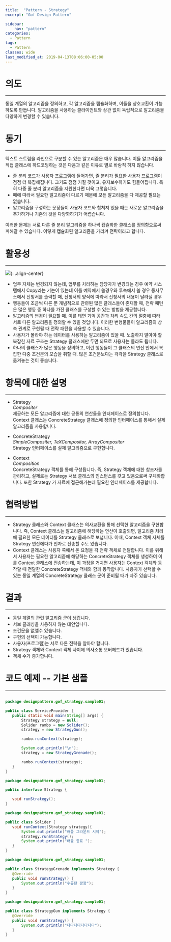 ```yaml
---
title:  "Pattern - Strategy"
excerpt: "Gof Design Pattern"

sidebar:
    nav: "pattern"
categories:
  - Pattern
tags:
  - Pattern 
classes: wide
last_modified_at: 2019-04-13T08:06:00-05:00
---
```


> 

# 의도 

***

동일 계열의 알고리즘을 정의하고, 각 알고리즘을 캡슐화하며, 이들을 상호교환이 가능하도록 만듭니다.
알고리즘을 사용하는 클라이언트와 상관 없이 독립적으로 알고리즘을 다양하게 변경할 수 있습니다.

# 동기 

***

텍스트 스트림을 라인으로 구분할 수 있는 알고리즘은 매우 많습니다. 이들 알고리즘을 직접 클래스에 하드코딩하는 것은 다음과 같은 이유로 별로 바람직 하지 않습니다.

- 줄 분리 코드가 사용자 프로그램에 들어가면, 줄 분리가 필요한 사용자 프로그램이 점점 더 복잡해집니다. 크기도 점점 커질 것이고, 유지보수하기도 힘들어집니다.
특히 다중 줄 분리 알고리즘을 지원한다면 더욱 그렇습니다.
- 때에 따라서 필요한 알고리즘이 다르기 때문에 모든 알고리즘을 다 제공할 필요는 없습니다.
- 알고리즘을 구성하는 문장들이 사용자 코드와 합쳐져 있을 때는 새로운 알고리즘을 추가하거나 기존의 것을 다양화하기가 어렵습니다.

이러한 문제는 서로 다른 줄 분리 알고리즘을 하나씩 캡슐화한 클래스를 정의함으로써 피해갈 수 있습니다.
이렇게 캡슐화된 알고리즘을 가리켜 전략이라고 합니다.

# 활용성 

***

![](https://keepinmindsh.github.io/lines/assets/img/strategy.png){: .align-center}

- 업무 자체는 변경되지 않는데, 업무를 처리하는 담당자가 변경되는 경우
예약 시스템에서 Copy라는 기는이 있는데 이를 예약에서 쓸경우와 투숙에서 쓸 경우
동사무소에서 신청서를 출력할 때, 신청서의 양식에 따라서 신청서의 내용이 달라질 경우
- 행동들이 조금씩 다른 뿐 개념적으로 관련된 많은 클래스들이 존재할 때, 전략 패턴은 많은 행동 중 하나를 가진 클래스를 구성할 수 있는 방법을 제공합니다.
- 알고리즘의 변경이 필요할 때. 이를 테면 기억 공간과 처리 속도 간의 절충에 따라 서로 다른 알고리즘을 정의할 수 있을 것입니다.
이러한 변형물들이 알고리즘의 상속 관계로 구현될 때 전략 패턴을 사용할 수 있습니다.
- 사용자가 몰라야 하는 데이터를 사용하는 알고리즘이 있을 때. 노출하지 말아야 할 복잡한 자료 구조는 Strategy 클래스에만 두면 되므로 사용자는 몰라도 됩니다.
- 하나의 클래스가 많은 행동을 정의하고, 이런 행동들이 그 클래스의 연산 안에서 복잡한 다중 조건문의 모습을 취할 때. 많은 조건문보다는 각각을 Strategy 클래스로 옮겨놓는 것이 좋습니다.

# 항목에 대한 설명  

***

- Strategy  
*Compositer*  
제공하는 모든 알고리즘에 대한 공통의 연산들을 인터페이스로 정의합니다.
Context 클래스는 ConcreteStrategy 클래스에 정의한 인터페이스를 통해서 실제 알고리즘을 사용합니다.

- ConcreteStrategy  
*SimpleCompositer, TeXCompositor, ArrayCompositor*  
Strategy 인터페이스를 실제 알고리즘으로 구현합니다.

- Context  
*Composition*  
ConcreteStrategy 객체를 통해 구성됩니다. 즉, Strategy 객체에 대한 참조자를 관리하고, 실제로는 Strategy 서브 클래스의 인스턴스를 갖고 있음으로써
구체화합니다. 또한 Strategy 가 자료에 접근해가는데 필요한 인터페이스를 제공합니다.

# 협력방법

***

- Strategy 클래스와 Context 클래스는 의사교환을 통해 선택한 알고리즘을 구현합니다. 즉, Context 클래스는 알고리즘에 해당하는 연산이 호출되면,
알고리즘 처리에 필요한 모든 데이터를 Strategy 클래스로 보냅니다. 이때, Context 객체 자체를 Strategy 연산에다가 인자로 전송할 수도 있습니다.
- Context 클래스는 사용자 쪽에서 온 요청을 각 전략 객체로 전달합니다. 이를 위해서 사용자는 필요한 알고리즘에 해당하는 ConcreteStrategy 객체를 생성하여
이를 Context 클래스에 전송하는데, 이 과정을 거치면 사용자는 Context 객체와 동작할 때 전달한 ConcreteStrategy 객체와 함께 동작합니다.
사용자가 선택할 수 있는 동일 계열의 ConcreteStrategy 클래스 군이 준비될 때가 자주 있습니다.

# 결과 

***

- 동일 계열의 관련 알고리즘 군이 생깁니다.
- 서브 클래싱을 사용하지 않는 대안입니다.
- 조건문을 없앨수 있습니다.
- 구현의 선택이 가능합니다.
- 사용자(프로그램)는 서로 다른 전략을 알아야 합니다.
- Strategy 객체와 Context 객체 사이에 의사소통 오버헤드가 있습니다.
- 객체 수가 증가합니다.

# 코드 예제 -- 기본 샘플 

***

 ```java

package designpattern.gof_strategy.sample01;

public class ServiceProvider {
    public static void main(String[] args) {
        Strategy strategy = null;
        Solider rambo = new Solider();
        strategy = new StrategyGun();

        rambo.runContext(strategy);

        System.out.println("\n");
        strategy = new StrategyGrenade();

        rambo.runContext(strategy);
    }
}

package designpattern.gof_strategy.sample01;

public interface Strategy {

    void runStrategy();
}

package designpattern.gof_strategy.sample01;

public class Solider {
    void runContext(Strategy strategy){
        System.out.println("배틀 그라운드 시작");
        strategy.runStrategy();
        System.out.println("배틀 종료 ");
    }
}

package designpattern.gof_strategy.sample01;

public class StrategyGrenade implements Strategy {
    @Override
    public void runStrategy() {
        System.out.println("수류탄 꽝꽝");
    }
}

package designpattern.gof_strategy.sample01;

public class StrategyGun implements Strategy {
    @Override
    public void runStrategy() {
        System.out.println("다다다다다다다다");
    }
}

 ```



